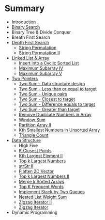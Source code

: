 # Summary

* [Introduction](README.md)
* [Binary Search](binary-search.md)
* Binary Tree & Divide Conquer
* Breath First Search
* [Depth First Search](chapter1.md)
  * [String Permutation](chapter1/string-permutation.md)
  * [String Permutation II](chapter1/string-permutation-ii.md)
* [Linked List & Array](linked-list-and-array.md)
  * [Insert Into a Cyclic Sorted List](linked-list-and-array/vv.md)
  * [Maximum Subarray IV](linked-list-and-array/maximum-subarray.md)
  * [Maximum Subarray V](linked-list-and-array/maximum-subarray-v.md)
* [Two Pointers](two-pointers.md)
  * [Two Sum - Data structure design](two-pointers/two-sum-data-structure-design.md)
  * [Two Sum - Less than or equal to target ](two-pointers/two-sum-less-than-or-equal-to-target.md)
  * [Two Sum - Unique pairs](two-pointers/two-sum-unique-pairs.md)
  * [Two Sum - Closest to target](two-pointers/two-sum-closest-to-target.md)
  * [Two Sum - Difference equals to target ](two-pointers/two-sum-difference-equals-to-target.md)
  * [Two Sum - Greater than target](two-pointers/two-sum-greater-than-target.md)
  * [Remove Duplicate Numbers in Array](two-pointers/remove-duplicate-numbers-in-array.md)
  * [Window Sum](two-pointers/window-sum.md)
  * [Partition Array II](two-pointers/partition-array-ii.md)
  * [Kth Smallest Numbers in Unsorted Array](two-pointers/kth-smallest-numbers-in-unsorted-array.md)
  * [Triangle Count](two-pointers/triangle-count.md)
* [Data Structure](data-structure.md)
  * High Five
  * [K Closest Points](data-structure/k-closest-points.md)
  * [Kth Largest Element II](data-structure/kth-largest-element-ii.md)
  * [Top k Largest Numbers](data-structure/top-k-largest-numbers.md)
  * [strStr II](data-structure/strstr-ii.md)
  * [Flatten 2D Vector](data-structure/flatten-2d-vector.md)
  * [Top k Largest Numbers II](data-structure/top-k-largest-numbers-ii.md)
  * [Merge k Sorted Arrays](data-structure/merge-k-sorted-arrays.md)
  * [Top K Frequent Words](data-structure/top-k-frequent-words.md)
  * [Implement Stack by Two Queues](data-structure/implement-stack-by-two-queues.md)
  * [Nested List Weight Sum](data-structure/nested-list-weight-sum.md)
  * [Zigzag Iterator II ](data-structure/zigzag-iterator-ii.md)
  * [Zigzag Iterator](data-structure/zigzag-iterator.md)
* Dynamic Programming

